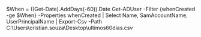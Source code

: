 $When = ((Get-Date).AddDays(-60)).Date
Get-ADUser -Filter {whenCreated -ge $When} -Properties whenCreated | Select Name, SamAccountName, UserPrincipalName | Export-Csv -Path C:\Users\cristian.souza\Desktop\ultimos60dias.csv
